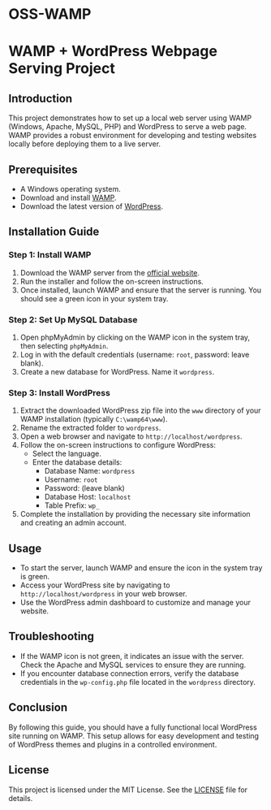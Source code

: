 # OSS-WAMP


# WAMP + WordPress Webpage Serving Project

## Introduction
This project demonstrates how to set up a local web server using WAMP (Windows, Apache, MySQL, PHP) and WordPress to serve a web page. WAMP provides a robust environment for developing and testing websites locally before deploying them to a live server.

## Prerequisites
- A Windows operating system.
- Download and install [WAMP](http://www.wampserver.com/en/).
- Download the latest version of [WordPress](https://wordpress.org/download/).

## Installation Guide

### Step 1: Install WAMP
1. Download the WAMP server from the [official website](http://www.wampserver.com/en/).
2. Run the installer and follow the on-screen instructions.
3. Once installed, launch WAMP and ensure that the server is running. You should see a green icon in your system tray.

### Step 2: Set Up MySQL Database
1. Open phpMyAdmin by clicking on the WAMP icon in the system tray, then selecting `phpMyAdmin`.
2. Log in with the default credentials (username: `root`, password: leave blank).
3. Create a new database for WordPress. Name it `wordpress`.

### Step 3: Install WordPress
1. Extract the downloaded WordPress zip file into the `www` directory of your WAMP installation (typically `C:\wamp64\www`).
2. Rename the extracted folder to `wordpress`.
3. Open a web browser and navigate to `http://localhost/wordpress`.
4. Follow the on-screen instructions to configure WordPress:
    - Select the language.
    - Enter the database details:
      - Database Name: `wordpress`
      - Username: `root`
      - Password: (leave blank)
      - Database Host: `localhost`
      - Table Prefix: `wp_`
5. Complete the installation by providing the necessary site information and creating an admin account.

## Usage
- To start the server, launch WAMP and ensure the icon in the system tray is green.
- Access your WordPress site by navigating to `http://localhost/wordpress` in your web browser.
- Use the WordPress admin dashboard to customize and manage your website.

## Troubleshooting
- If the WAMP icon is not green, it indicates an issue with the server. Check the Apache and MySQL services to ensure they are running.
- If you encounter database connection errors, verify the database credentials in the `wp-config.php` file located in the `wordpress` directory.

## Conclusion
By following this guide, you should have a fully functional local WordPress site running on WAMP. This setup allows for easy development and testing of WordPress themes and plugins in a controlled environment.

## License
This project is licensed under the MIT License. See the [LICENSE](LICENSE) file for details.
